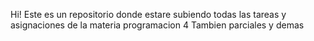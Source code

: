 Hi!
Este es un repositorio donde estare subiendo todas las tareas y asignaciones de la materia programacion 4
Tambien parciales y demas
